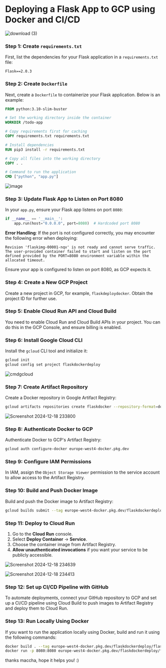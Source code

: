 # **Deploying a Flask App to GCP using Docker and CI/CD**

![download (3)](https://github.com/user-attachments/assets/06088f3b-dd19-4798-b7be-2f5358f179eb)

### **Step 1: Create `requirements.txt`**
First, list the dependencies for your Flask application in a `requirements.txt` file:

```
Flask==2.0.3
```

### **Step 2: Create `Dockerfile`**
Next, create a `Dockerfile` to containerize your Flask application. Below is an example:

```dockerfile
FROM python:3.10-slim-buster

# Set the working directory inside the container
WORKDIR /todo-app

# Copy requirements first for caching
COPY requirements.txt requirements.txt

# Install dependencies
RUN pip3 install -r requirements.txt

# Copy all files into the working directory
COPY . .

# Command to run the application
CMD ["python", "app.py"]
```

![image](https://github.com/user-attachments/assets/c147248e-4421-49c8-a43b-24894bfb3ae9)


### **Step 3: Update Flask App to Listen on Port 8080**
In your `app.py`, ensure your Flask app listens on port `8080`:

```python
if __name__ == '__main__':
    app.run(host="0.0.0.0", port=8080)  # Hardcoded port 8080
```

**Error Handling**: If the port is not configured correctly, you may encounter the following error when deploying:

```
Revision 'flaskimg-00001-nqv' is not ready and cannot serve traffic. The user-provided container failed to start and listen on the port defined provided by the PORT=8080 environment variable within the allocated timeout.
```

Ensure your app is configured to listen on port 8080, as GCP expects it.

### **Step 4: Create a New GCP Project**
Create a new project in GCP, for example, `flaskdeploydocker`. Obtain the project ID for further use.

### **Step 5: Enable Cloud Run API and Cloud Build**
You need to enable Cloud Run and Cloud Build APIs in your project. You can do this in the GCP Console, and ensure billing is enabled.

### **Step 6: Install Google Cloud CLI**
Install the `gcloud` CLI tool and initialize it:

```bash
gcloud init
gcloud config set project flaskdockerdeploy
```

![cmdgcloud](https://github.com/user-attachments/assets/553c4137-fef8-485f-a7d7-d352ec43f93f)


### **Step 7: Create Artifact Repository**
Create a Docker repository in Google Artifact Registry:

```bash
gcloud artifacts repositories create flaskdocker --repository-format=docker --location=europe-west4 --description="FlaskDockerAPP" --immutable-tags --async
```

![Screenshot 2024-12-18 233800](https://github.com/user-attachments/assets/12b36b20-0b96-42fc-8c22-38ed5a45118d)


### **Step 8: Authenticate Docker to GCP**
Authenticate Docker to GCP's Artifact Registry:

```bash
gcloud auth configure-docker europe-west4-docker.pkg.dev
```

### **Step 9: Configure IAM Permissions**
In IAM, assign the `Object Storage Viewer` permission to the service account to allow access to the Artifact Registry.

### **Step 10: Build and Push Docker Image**
Build and push the Docker image to Artifact Registry:

```bash
gcloud builds submit --tag europe-west4-docker.pkg.dev/flaskdockerdeploy/flaskdocker/flaskimg:flasktagnew
```

### **Step 11: Deploy to Cloud Run**
1. Go to the **Cloud Run** console.
2. Select **Deploy Container** -> **Service**.
3. Choose the container image from Artifact Registry.
4. **Allow unauthenticated invocations** if you want your service to be publicly accessible.


![Screenshot 2024-12-18 234639](https://github.com/user-attachments/assets/516cf816-c480-4d43-90be-ea05bfd9f7d0)

![Screenshot 2024-12-18 234413](https://github.com/user-attachments/assets/fcf142e0-170f-4309-8a92-f12d76d295cd)

### **Step 12: Set up CI/CD Pipeline with GitHub**
To automate deployments, connect your GitHub repository to GCP and set up a CI/CD pipeline using Cloud Build to push images to Artifact Registry and deploy them to Cloud Run.

### **Step 13: Run Locally Using Docker**
If you want to run the application locally using Docker, build and run it using the following commands:

```bash
docker build . --tag europe-west4-docker.pkg.dev/flaskdockerdeploy/flaskdocker/otherimg:othertag
docker run -p 8080:8080 europe-west4-docker.pkg.dev/flaskdockerdeploy/flaskdocker/otherimg:othertag
```

thanks maccha, hope it helps you! :)

